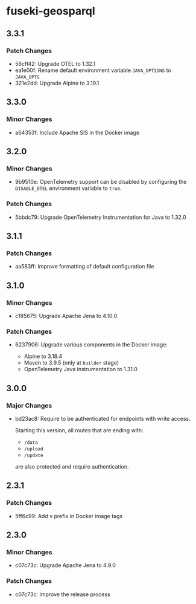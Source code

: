 # fuseki-geosparql

## 3.3.1

### Patch Changes

- 56cff42: Upgrade OTEL to 1.32.1
- ea1e00f: Rename default environment variable `JAVA_OPTIONS` to `JAVA_OPTS`
- 321e2dd: Upgrade Alpine to 3.19.1

## 3.3.0

### Minor Changes

- a64353f: Include Apache SIS in the Docker image

## 3.2.0

### Minor Changes

- 9b9510e: OpenTelemetry support can be disabled by configuring the `DISABLE_OTEL` environment variable to `true`.

### Patch Changes

- 5bbdc79: Upgrade OpenTelemetry Instrumentation for Java to 1.32.0

## 3.1.1

### Patch Changes

- aa583ff: Improve formatting of default configuration file

## 3.1.0

### Minor Changes

- c185675: Upgrade Apache Jena to 4.10.0

### Patch Changes

- 6237906: Upgrade various components in the Docker image:

  - Alpine to 3.18.4
  - Maven to 3.9.5 (only at `builder` stage)
  - OpenTelemetry Java instrumentation to 1.31.0

## 3.0.0

### Major Changes

- bd23ac8: Require to be authenticated for endpoints with write access.

  Starting this version, all routes that are ending with:

  - `/data`
  - `/upload`
  - `/update`

  are also protected and require authentication.

## 2.3.1

### Patch Changes

- 5ff6c99: Add v prefix in Docker image tags

## 2.3.0

### Minor Changes

- c07c73c: Upgrade Apache Jena to 4.9.0

### Patch Changes

- c07c73c: Improve the release process
